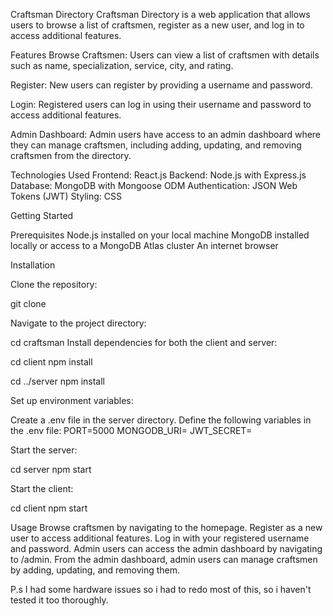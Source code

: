Craftsman Directory
Craftsman Directory is a web application that allows users to browse a list of craftsmen, register as a new user, and log in to access additional features.

Features
Browse Craftsmen: Users can view a list of craftsmen with details such as name, specialization, service, city, and rating.

Register: New users can register by providing a username and password.

Login: Registered users can log in using their username and password to access additional features.

Admin Dashboard: Admin users have access to an admin dashboard where they can manage craftsmen, including adding, updating, and removing craftsmen from the directory.

Technologies Used
Frontend: React.js
Backend: Node.js with Express.js
Database: MongoDB with Mongoose ODM
Authentication: JSON Web Tokens (JWT)
Styling: CSS

Getting Started

Prerequisites
Node.js installed on your local machine
MongoDB installed locally or access to a MongoDB Atlas cluster
An internet browser

Installation

Clone the repository:

git clone <repository-url>

Navigate to the project directory:

cd craftsman
Install dependencies for both the client and server:

cd client
npm install

cd ../server
npm install

Set up environment variables:

Create a .env file in the server directory.
Define the following variables in the .env file:
PORT=5000
MONGODB_URI=<your-mongodb-uri>
JWT_SECRET=<your-jwt-secret>

Start the server:

cd server
npm start

Start the client:

cd client
npm start

Usage
Browse craftsmen by navigating to the homepage.
Register as a new user to access additional features.
Log in with your registered username and password.
Admin users can access the admin dashboard by navigating to /admin.
From the admin dashboard, admin users can manage craftsmen by adding, updating, and removing them.

P.s I had some hardware issues so i had to redo most of this, so i haven't tested it too thoroughly.
